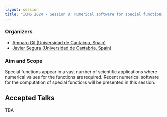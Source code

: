 ```yaml
---
layout: session
title: "ICMS 2024 - Session 8: Numerical software for special functions"
---
```

### Organizers
   * [Amparo Gil (Universidad de Cantabria, Spain)](https://personales.unican.es/gila/)<br/>
   * [Javier Segura (Universidad de Cantabria, Spain)](https://personales.unican.es/segurajj/)<br/>

### Aim and Scope
Special functions appear in a vast number of scientific applications where numerical values for the functions are required. Recent numerical software for the computation of special functions will be presented in this session.

## Accepted Talks
TBA
